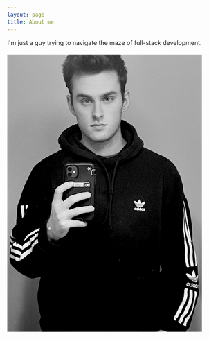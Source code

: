 ```yaml
---
layout: page
title: About me 
---
```


I'm just a guy trying to navigate the maze of full-stack development.

![me](/assets/images/me.png)